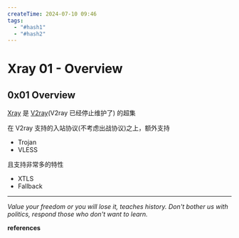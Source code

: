 ```yaml
---
createTime: 2024-07-10 09:46
tags:
  - "#hash1"
  - "#hash2"
---
```


# Xray 01 - Overview

## 0x01 Overview

[Xray](https://github.com/XTLS/Xray-core) 是 [V2ray](https://github.com/v2ray/v2ray-core)(V2ray 已经停止维护了) 的超集

在 V2ray 支持的入站协议(不考虑出战协议)之上，额外支持
- Trojan
- VLESS

且支持非常多的特性
- XTLS
- Fallback

---
*Value your freedom or you will lose it, teaches history. Don't bother us with politics, respond those who don't want to learn.*

**references**

